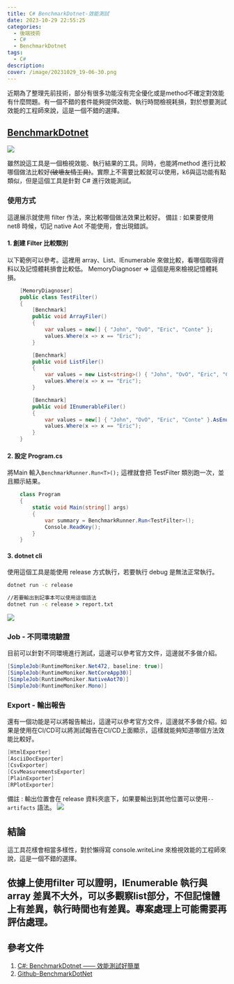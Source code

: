 ```yaml
---
title: C# BenchmarkDotnet-效能測試
date: 2023-10-29 22:55:25
categories: 
  - 後端技術
  - C#
  - BenchmarkDotnet
tags: 
  - C#
description:
cover: /image/20231029_19-06-30.png
---
```


近期為了整理先前技術，部分有很多功能沒有完全優化或是method不確定對效能有什麼問題。有一個不錯的套件能夠提供效能、執行時間檢視耗損，對於想要測試效能的工程師來說，這是一個不錯的選擇。

## [BenchmarkDotnet](https://github.com/dotnet/BenchmarkDotNet)
![](/image/20231029_19-06-30.png)

雖然說這工具是一個檢視效能、執行結果的工具。同時，也能將method 進行比較哪個做法比較好~~(破壞友情工具)~~。實際上不需要比較就可以使用，k6與這功能有點類似，但是這個工具是針對 C# 進行效能測試。


### 使用方式
這邊展示就使用 filter 作法，來比較哪個做法效果比較好。
備註 : 如果要使用 net8 時候，切記 native Aot 不能使用，會出現錯誤。

#### 1. 創建 Filter 比較類別
以下範例可以參考。這裡用 array、List、IEnumerable 來做比較，看哪個取得資料以及記憶體耗損會比較低。
MemoryDiagnoser => 這個是用來檢視記憶體耗損。

```cs
    [MemoryDiagnoser]
    public class TestFilter()
    {
        [Benchmark]
        public void ArrayFiler()
        {
            var values = new[] { "John", "OvO", "Eric", "Conte" };
            values.Where(x => x == "Eric");
        }

        [Benchmark]
        public void ListFiler()
        {
            var values = new List<string>() { "John", "OvO", "Eric", "Conte" };
            values.Where(x => x == "Eric");
        }

        [Benchmark]
        public void IEnumerableFiler()
        {
            var values = new[] { "John", "OvO", "Eric", "Conte" }.AsEnumerable();
            values.Where(x => x == "Eric");
        }
    }
```

#### 2. 設定 Program.cs
將Main 輸入```BenchmarkRunner.Run<T>();``` 這裡就會把 TestFilter 類別跑一次，並且顯示結果。
```cs
    class Program
    {
        static void Main(string[] args)
        {
            var summary = BenchmarkRunner.Run<TestFilter>();
            Console.ReadKey();
        }
    }
```

#### 3. dotnet cli
使用這個工具是能使用 release 方式執行，若要執行 debug 是無法正常執行。
```cmd
dotnet run -c release

//若要輸出到記事本可以使用這個語法
dotnet run -c release > report.txt
```
![](/image/20231029_19-30-46.png)

### Job - 不同環境驗證
目前可以針對不同環境進行測試，這邊可以參考官方文件，這邊就不多做介紹。
```cs
[SimpleJob(RuntimeMoniker.Net472, baseline: true)]
[SimpleJob(RuntimeMoniker.NetCoreApp30)]
[SimpleJob(RuntimeMoniker.NativeAot70)]
[SimpleJob(RuntimeMoniker.Mono)]
```

### Export - 輸出報告
還有一個功能是可以將報告輸出，這邊可以參考官方文件，這邊就不多做介紹。如果是使用在CI/CD可以將測試報告在CI/CD上面顯示，這樣就能夠知道哪個方法效能比較好。

```cs
[HtmlExporter]
[AsciiDocExporter]
[CsvExporter]
[CsvMeasurementsExporter]
[PlainExporter]
[RPlotExporter]
```

備註 : 輸出位置會在 release 資料夾底下，如果要輸出到其他位置可以使用```--artifacts``` 語法。
![](/image/20231029_19-53-14.png)


## 結論
這工具花樣會相當多樣性，對於懶得寫 console.writeLine 來檢視效能的工程師來說，這是一個不錯的選擇。

依據上使用filter 可以證明，IEnumerable 執行與 array 差異不大外，可以多觀察list部分，不但記憶體上有差異，執行時間也有差異。專案處理上可能需要再評估處理。
---
## 參考文件
1. [C#: BenchmarkDotnet —— 效能測試好簡單](https://igouist.github.io/post/2021/06/benchmarkdotnet/)
2. [Github-BenchmarkDotNet](https://github.com/dotnet/BenchmarkDotNet/blob/master/docs/articles/guides/console-args.md)
